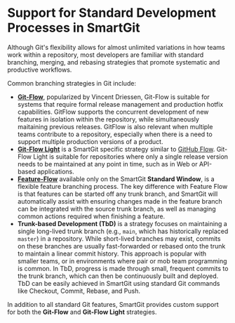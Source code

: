# Support for Standard Development Processes in SmartGit

Although Git's flexibility allows for almost unlimited variations in how teams work within a repository, most developers are familiar with standard branching, merging, and rebasing strategies that promote systematic and productive workflows.

Common branching strategies in Git include:

- **[Git-Flow](Git-Flow.md)**, popularized by Vincent Driessen, Git-Flow is suitable for systems that require formal release management and production hotfix capabilities.
GitFlow supports the concurrent development of new features in isolation within the repository, while simultaneously maitaining previous releases.
GitFlow is also relevant when multiple teams contribute to a repository, especially when there is a need to support multiple production versions of a product.
- **[Git-Flow Light](Git-Flow-Light.md)** is a SmartGit specific strategy similar to [GitHub Flow](https://docs.github.com/en/get-started/using-github/github-flow).
Git-Flow Light is suitable for repositories where only a single release version needs to be maintained at any point in time, such as in Web or API-based applications.
- **[Feature-Flow](Feature-Flow.md)** available only on the SmartGit **Standard Window**, is a flexible feature branching process.
The key difference with Feature Flow is that features can be started off any trunk branch, and SmartGit will automatically assist with ensuring changes made in the feature branch can be integrated with the source trunk branch, as well as managing common actions required when finishing a feature.
- **Trunk-based Development (TbD)** is a strategy focuses on maintaining a single long-lived trunk branch (e.g., `main`, which has historically replaced `master`) in a repository.
While short-lived branches may exist, commits on these branches are usually fast-forwarded or rebased onto the trunk to maintain a linear commit history.
This approach is popular with smaller teams, or in environments where pair or mob team programming is common.
In TbD, progress is made through small, frequent commits to the trunk branch, which can then be continuously built and deployed.
TbD can be easily achieved in SmartGit using standard Git commands like Checkout, Commit, Rebase, and Push.

In addition to all standard Git features, SmartGit provides custom support for both the **Git-Flow** and **Git-Flow Light** strategies.
